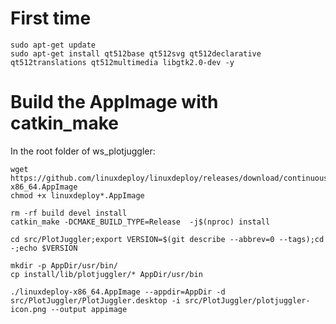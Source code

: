 # First time

    sudo apt-get update
    sudo apt-get install qt512base qt512svg qt512declarative qt512translations qt512multimedia libgtk2.0-dev -y


# Build the AppImage with catkin_make

In the root folder of ws_plotjuggler:

    wget https://github.com/linuxdeploy/linuxdeploy/releases/download/continuous/linuxdeploy-x86_64.AppImage
    chmod +x linuxdeploy*.AppImage

    rm -rf build devel install
    catkin_make -DCMAKE_BUILD_TYPE=Release  -j$(nproc) install  
    
    cd src/PlotJuggler;export VERSION=$(git describe --abbrev=0 --tags);cd -;echo $VERSION
    
    mkdir -p AppDir/usr/bin/
    cp install/lib/plotjuggler/* AppDir/usr/bin
    
    ./linuxdeploy-x86_64.AppImage --appdir=AppDir -d src/PlotJuggler/PlotJuggler.desktop -i src/PlotJuggler/plotjuggler-icon.png --output appimage
     
    


